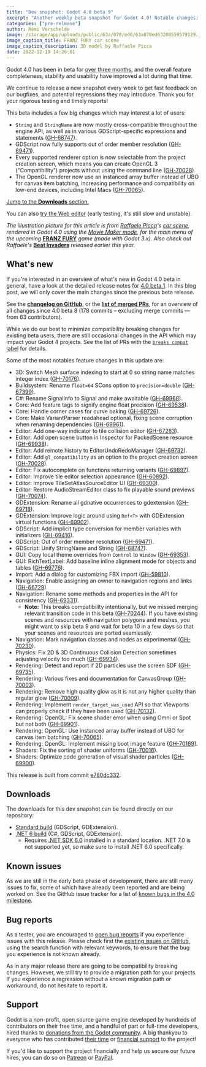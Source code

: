 ```yaml
---
title: "Dev snapshot: Godot 4.0 beta 9"
excerpt: "Another weekly beta snapshot for Godot 4.0! Notable changes: String/StringName unification, out of order member resolution in GDScript, OpenGL 3 renderer selectable in the Project Manager, and with improved performance and compatibility on lower end devices."
categories: ["pre-release"]
author: Rémi Verschelde
image: /storage/app/uploads/public/63a/070/ed6/63a070ed63208559579129.jpg
image_caption_title: FRANZ FURY car scene
image_caption_description: 3D model by Raffaele Picca
date: 2022-12-19 14:26:01
---
```


Godot 4.0 has been in beta for [over three months](/article/dev-snapshot-godot-4-0-beta-1), and the overall feature completeness, stability and usability have improved a lot during that time.

We continue to release a new snapshot every week to get fast feedback on our bugfixes, and potential regressions they may introduce. Thank you for your rigorous testing and timely reports!

This beta includes a few big changes which may interest a lot of users:

- `String` and `StringName` are now mostly cross-compatible throughout the engine API, as well as in various GDScript-specific expressions and statements ([GH-68747](https://github.com/godotengine/godot/pull/68747)).
- GDScript now fully supports out of order member resolution ([GH-69471](https://github.com/godotengine/godot/pull/69471)).
- Every supported renderer option is now selectable from the project creation screen, which means you can create OpenGL 3 ("Compatibility") projects without using the command line ([GH-70028](https://github.com/godotengine/godot/pull/70028)).
- The OpenGL renderer now use an instanced array buffer instead of UBO for canvas item batching, increasing performance and compatibility on low-end devices, including Intel Macs ([GH-70065](https://github.com/godotengine/godot/pull/70065)).

[Jump to the **Downloads** section.](#downloads)

You can also [try the Web editor](https://editor.godotengine.org/releases/4.0.beta9/godot.editor.html) (early testing, it's still slow and unstable).

*The illustration picture for this article is from [Raffaele Picca](https://campsite.bio/raffa)'s [car scene](https://twitter.com/MV_Raffa/status/1603697398920118272), rendered in Godot 4.0 using the [Movie Maker mode](/article/movie-maker-mode-arrives-in-godot-4), for the main menu of the upcoming* [**FRANZ FURY**](https://store.steampowered.com/app/1513960/FRANZ_FURY/?curator_clanid=41324400) *game (made with Godot 3.x). Also check out Raffaele's* [**Beat Invaders**](https://store.steampowered.com/app/1863080/Beat_Invaders/?curator_clanid=41324400) *released earlier this year.*

## What's new

If you're interested in an overview of what's new in Godot 4.0 beta in general, have a look at the detailed release notes for [4.0 beta 1](/article/dev-snapshot-godot-4-0-beta-1). In this blog post, we will only cover the main changes since the previous beta release.

See the [**changelog on GitHub**](https://github.com/godotengine/godot/compare/c6e40e1c01200052450df10d9126f8ea7f57de30...e780dc332a0a3f642a6daf8548cb211d79a2cc45), or the [**list of merged PRs**](https://github.com/godotengine/godot/pulls?q=is%3Apr+merged%3A2022-12-09..2022-12-18+is%3Amerged+sort%3Acreated-asc+milestone%3A4.0), for an overview of all changes since 4.0 beta 8 (178 commits – excluding merge commits ― from 63 contributors).

While we do our best to minimize compatibility breaking changes for existing beta users, there are still occasional changes in the API which may impact your Godot 4 projects. See the list of PRs with the [`breaks compat` label](https://github.com/godotengine/godot/pulls?q=is%3Apr+merged%3A2022-12-09..2022-12-18+is%3Amerged+sort%3Acreated-asc+milestone%3A4.0+label%3A%22breaks+compat%22) for details.

Some of the most notables feature changes in this update are:

- 3D: Switch Mesh surface indexing to start at 0 so string name matches integer index ([GH-70176](https://github.com/godotengine/godot/pull/70176)).
- Buildsystem: Rename `float=64` SCons option to `precision=double` ([GH-67399](https://github.com/godotengine/godot/pull/67399)).
- C#: Rename SignalInfo to Signal and make awaitable ([GH-69968](https://github.com/godotengine/godot/pull/69968)).
- Core: Add feature tags to signify engine float precision ([GH-69538](https://github.com/godotengine/godot/pull/69538)).
- Core: Handle corner cases for curve baking ([GH-69726](https://github.com/godotengine/godot/pull/69726)).
- Core: Make VariantParser readahead optional, fixing scene corruption when renaming dependencies ([GH-69961](https://github.com/godotengine/godot/pull/69961)).
- Editor: Add one-way indicator to tile collision editor ([GH-67283](https://github.com/godotengine/godot/pull/67283)).
- Editor: Add open scene button in Inspector for PackedScene resource ([GH-69938](https://github.com/godotengine/godot/pull/69938)).
- Editor: Add remote history to EditorUndoRedoManager ([GH-69732](https://github.com/godotengine/godot/pull/69732)).
- Editor: Add `gl_compatibility` as an option to the project creation screen ([GH-70028](https://github.com/godotengine/godot/pull/70028)).
- Editor: Fix autocomplete on functions returning variants ([GH-69897](https://github.com/godotengine/godot/pull/69897)).
- Editor: Improve tile editor selection appearance ([GH-60892](https://github.com/godotengine/godot/pull/60892)).
- Editor: Improve TileSetAtlasSourceEditor UI ([GH-69300](https://github.com/godotengine/godot/pull/69300)).
- Editor: Restore AudioStreamEditor class to fix playable sound previews ([GH-70074](https://github.com/godotengine/godot/pull/70074)).
- GDExtension: Rename all gdnative occurrences to gdextension ([GH-69718](https://github.com/godotengine/godot/pull/69718)).
- GDExtension: Improve logic around using `Ref<T>` with GDExtension virtual functions ([GH-69902](https://github.com/godotengine/godot/pull/69902)).
- GDScript: Add implicit type conversion for member variables with initializers ([GH-69416](https://github.com/godotengine/godot/pull/69416)).
- GDScript: Out of order member resolution ([GH-69471](https://github.com/godotengine/godot/pull/69471)).
- GDScript: Unify StringName and String ([GH-68747](https://github.com/godotengine/godot/pull/68747)).
- GUI: Copy local theme overrides from `Control` to `Window` ([GH-69353](https://github.com/godotengine/godot/pull/69353)).
- GUI: RichTextLabel: Add baseline inline alignment mode for objects and tables ([GH-69776](https://github.com/godotengine/godot/pull/69776)).
- Import: Add a dialog for customizing FBX import ([GH-59810](https://github.com/godotengine/godot/pull/59810)).
- Navigation: Enable assigning an owner to navigation regions and links ([GH-66729](https://github.com/godotengine/godot/pull/66729)).
- Navigation: Rename some methods and properties in the API for consistency ([GH-69331](https://github.com/godotengine/godot/pull/69931)).
  * **Note:** This breaks compatibility intentionally, but we missed merging relevant transition code in this beta ([GH-70244](https://github.com/godotengine/godot/pull/70244)). If you have existing scenes and resources with navigation polygons and meshes, you might want to skip beta 9 and wait for beta 10 in a few days so that your scenes and resources are ported seamlessly.
- Navigation: Mark navigation classes and nodes as experimental ([GH-70230](https://github.com/godotengine/godot/pull/70230)).
- Physics: Fix 2D & 3D Continuous Collision Detection sometimes adjusting velocity too much ([GH-69934](https://github.com/godotengine/godot/pull/69934)).
- Rendering: Detect and report if 2D particles use the screen SDF ([GH-69735](https://github.com/godotengine/godot/pull/69735)).
- Rendering: Various fixes and documentation for CanvasGroup ([GH-70003](https://github.com/godotengine/godot/pull/70003)).
- Rendering: Remove high quality glow as it is not any higher quality than regular glow ([GH-70009](https://github.com/godotengine/godot/pull/70009)).
- Rendering: Implement `render_target_was_used` API so that Viewports can properly check if they have been used ([GH-70132](https://github.com/godotengine/godot/pull/70132)).
- Rendering: OpenGL: Fix scene shader error when using Omni or Spot but not both ([GH-69901](https://github.com/godotengine/godot/pull/69901)).
- Rendering: OpenGL: Use instanced array buffer instead of UBO for canvas item batching ([GH-70065](https://github.com/godotengine/godot/pull/70065)).
- Rendering: OpenGL: Implement missing boot image feature ([GH-70169](https://github.com/godotengine/godot/pull/70169)).
- Shaders: Fix the sorting of shader uniforms ([GH-70016](https://github.com/godotengine/godot/pull/70016)).
- Shaders: Optimize code generation of visual shader particles ([GH-69900](https://github.com/godotengine/godot/pull/69900)).

This release is built from commit [e780dc332](https://github.com/godotengine/godot/commit/e780dc332a0a3f642a6daf8548cb211d79a2cc45).

<a id="downloads"></a>
## Downloads

The downloads for this dev snapshot can be found directly on our repository:

* [Standard build](https://github.com/godotengine/godot-builds/releases/4.0-beta9) (GDScript, GDExtension).
* [.NET 6 build](https://github.com/godotengine/godot-builds/releases/4.0-beta9) (C#, GDScript, GDExtension).
  - Requires [.NET SDK 6.0](https://dotnet.microsoft.com/en-us/download/dotnet/6.0) installed in a standard location. .NET 7.0 is not supported yet, so make sure to install .NET 6.0 specifically.

## Known issues

As we are still in the early beta phase of development, there are still many issues to fix, some of which have already been reported and are being worked on. See the GitHub issue tracker for a list of [known bugs in the 4.0 milestone](https://github.com/godotengine/godot/issues?q=is%3Aissue+is%3Aopen+milestone%3A4.0+label%3Abug+).

## Bug reports

As a tester, you are encouraged to [open bug reports](https://github.com/godotengine/godot/issues) if you experience issues with this release. Please check first the [existing issues on GitHub](https://github.com/godotengine/godot/issues), using the search function with relevant keywords, to ensure that the bug you experience is not known already.

As in any major release there are going to be compatibility breaking changes. However, we still try to provide a migration path for your projects. If you experience a regression without a known migration path or workaround, do not hesitate to report it.

## Support

Godot is a non-profit, open source game engine developed by hundreds of contributors on their free time, and a handful of part or full-time developers, hired thanks to [donations from the Godot community](https://godotengine.org/donate). A big thankyou to everyone who has contributed [their time](https://github.com/godotengine/godot/blob/master/AUTHORS.md) or [financial support](https://github.com/godotengine/godot/blob/master/DONORS.md) to the project!

If you'd like to support the project financially and help us secure our future hires, you can do so on [Patreon](https://www.patreon.com/godotengine) or [PayPal](https://godotengine.org/donate).
